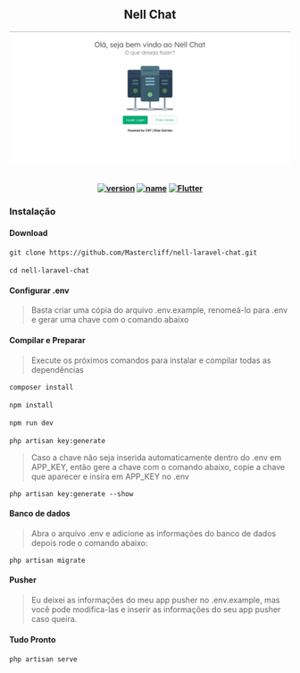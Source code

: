 <p align="center">

 <h2 align="center">Nell Chat</h2>
  <img  src="./home.png" align="center" alt="" />
  
 <h4 align="center">
 <br>
<a href="#"><img src="https://img.shields.io/badge/version-alfa-red" alt="version"></a>
<a href="https://github.com/Mastercliff/guma"><img src="https://img.shields.io/badge/Guma-Notes-green" alt="name"></a>
<a href="https://flutter.dev"><img src="https://img.shields.io/badge/Flutter-2.0.1-blue" alt="Flutter"></a>
</h4>

</p>

### Instalação

#### Download
    git clone https://github.com/Mastercliff/nell-laravel-chat.git

    cd nell-laravel-chat

#### Configurar .env

> Basta criar uma cópia do arquivo .env.example, renomeá-lo para .env e gerar uma chave com o comando abaixo

#### Compilar e Preparar

> Execute os próximos comandos para instalar e compilar todas as dependências

    composer install

    npm install

    npm run dev
    
    php artisan key:generate

> Caso a chave não seja inserida automaticamente dentro do .env em APP_KEY, então gere a chave com o comando abaixo, copie a chave que aparecer e insira em APP_KEY no .env

    php artisan key:generate --show



#### Banco de dados

>  Abra o arquivo .env e adicione as informações do banco de dados depois rode o comando abaixo:

    php artisan migrate

#### Pusher

>Eu deixei as informações do meu app pusher no .env.example, mas você pode modifica-las e inserir as informações do seu app pusher caso queira.

#### Tudo Pronto

    php artisan serve